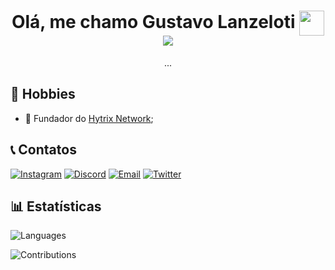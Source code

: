 <h1 align="center">Olá, me chamo Gustavo Lanzeloti <img width="40" align="center" src="https://raw.githubusercontent.com/kaueMarques/kaueMarques/master/hi.gif"><br /><img src="https://komarev.com/ghpvc/?username=itspatrao&color=blue&label=Visualizações"/></h1>

<p align="center">...</p>

## 🧑 Hobbies
- 👑 Fundador do <a href="https://discord.gg/zC5he9gQww">Hytrix Network</a>;

## 📞 Contatos
[![Instagram](https://img.shields.io/badge/INSTAGRAM-E1306C?style=for-the-badge&logo=instagram&logoColor=white)](https://www.instagram.com/itspatrao/)
[![Discord](https://img.shields.io/badge/Discord-7289DA?style=for-the-badge&logo=discord&logoColor=white)](https://discord.com/users/1023116808875687986)
[![Email](https://img.shields.io/badge/Email-0078D4?style=for-the-badge&logo=microsoft-outlook&logoColor=white)](mailto:glanzeloti@gmail.com?subject=Hello%22)
[![Twitter](https://img.shields.io/badge/Twitter-1DA1F2?style=for-the-badge&logo=twitter&logoColor=white)](https://twitter.com/glanzeloti)

## 📊 Estatísticas
![Languages](https://github-readme-stats.vercel.app/api/top-langs/?username=itspatrao&layout=compact&theme=gotham&hide_title=true&langs_count=10)

![Contributions](https://github-readme-stats.vercel.app/api?username=itspatrao&theme=gotham&custom_title=➥+Contribuições&show_icons=true&hide_title=false&count_private=true&include_all_commits=true&show_owner=true&locale=pt-br&range=all_time)